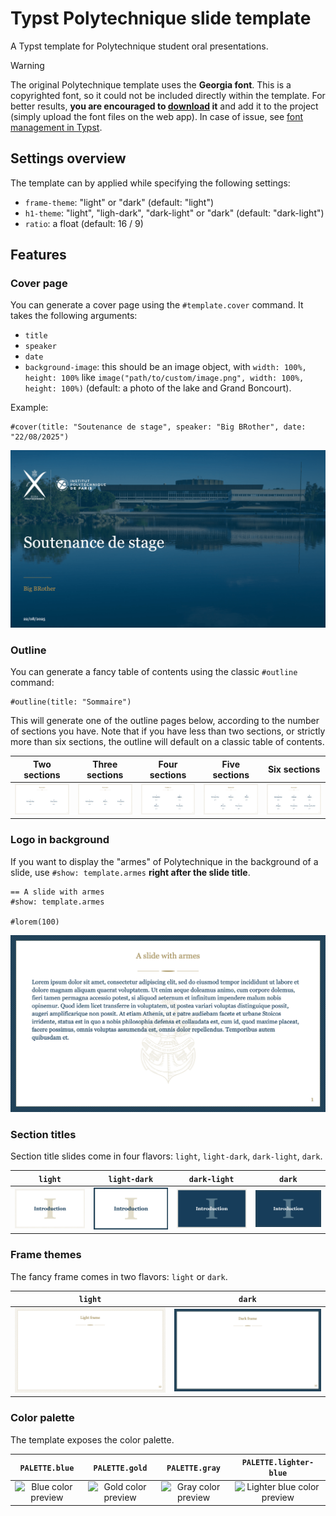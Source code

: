 # Typst Polytechnique slide template

A Typst template for Polytechnique student oral presentations.

> [!warning]
> The original Polytechnique template uses the **Georgia font**. This is a copyrighted font, so it could not be included directly within the template. For better results, **you are encouraged to [download](https://font.download/font/georgia-2) it** and add it to the project (simply upload the font files on the web app). In case of issue, see [font management in Typst](https://typst.app/docs/reference/text/text#parameters-font).

## Settings overview

The template can by applied while specifying the following settings:

- `frame-theme`: "light" or "dark" (default: "light")
- `h1-theme`: "light", "ligh-dark", "dark-light" or "dark" (default: "dark-light")
- `ratio`: a float (default: 16 / 9)

## Features

### Cover page

You can generate a cover page using the `#template.cover` command. It takes the following arguments:

- `title`
- `speaker`
- `date`
- `background-image`: this should be an image object, with `width: 100%, height: 100%` like `image("path/to/custom/image.png", width: 100%, height: 100%)` (default: a photo of the lake and Grand Boncourt).

Example:

```typ
#cover(title: "Soutenance de stage", speaker: "Big BRother", date: "22/08/2025")
```

![Cover preview](slide-thumbnail.png)

### Outline

You can generate a fancy table of contents using the classic `#outline` command:

```typ
#outline(title: "Sommaire")
```

This will generate one of the outline pages below, according to the number of sections you have. Note that if you have less than two sections, or strictly more than six sections, the outline will default on a classic table of contents.

|                           Two sections                            |                            Three sections                             |                            Four sections                            |                            Five sections                            |                           Six sections                            |
| :---------------------------------------------------------------: | :-------------------------------------------------------------------: | :-----------------------------------------------------------------: | :-----------------------------------------------------------------: | :---------------------------------------------------------------: |
| ![Preview of outline with two sections](gallery/two-sections.png) | ![Preview of outline with three sections](gallery/three-sections.png) | ![Preview of outline with four sections](gallery/four-sections.png) | ![Preview of outline with five sections](gallery/five-sections.png) | ![Preview of outline with six sections](gallery/six-sections.png) |

### Logo in background

If you want to display the "armes" of Polytechnique in the background of a slide, use `#show: template.armes` **right after the slide title**.

```typ
== A slide with armes
#show: template.armes

#lorem(100)
```

![Armes preview](gallery/with-armes.png)

### Section titles

Section title slides come in four flavors: `light`, `light-dark`, `dark-light`, `dark`.

|                  `light`                  |                    `light-dark`                     |                    `dark-light`                     |                 `dark`                  |
| :---------------------------------------: | :-------------------------------------------------: | :-------------------------------------------------: | :-------------------------------------: |
| ![Light theme preview](gallery/light.png) | ![Light-dark theme preview](gallery/light-dark.png) | ![Dark-light theme preview](gallery/dark-light.png) | ![Dark theme preview](gallery/dark.png) |

### Frame themes

The fancy frame comes in two flavors: `light` or `dark`.

|                     `light`                     |                    `dark`                     |
| :---------------------------------------------: | :-------------------------------------------: |
| ![Light frame preview](gallery/light-frame.png) | ![Dark frame preview](gallery/dark-frame.png) |

### Color palette

The template exposes the color palette.

|                        `PALETTE.blue`                        |                        `PALETTE.gold`                        |                        `PALETTE.gray`                        |                        `PALETTE.lighter-blue`                        |
| :----------------------------------------------------------: | :----------------------------------------------------------: | :----------------------------------------------------------: | :------------------------------------------------------------------: |
| ![Blue color preview](https://placehold.co/20/003E5D/003E5D) | ![Gold color preview](https://placehold.co/20/A58B4D/A58B4D) | ![Gray color preview](https://placehold.co/20/E7E6E6/E7E6E6) | ![Lighter blue color preview](https://placehold.co/20/006881/006881) |

